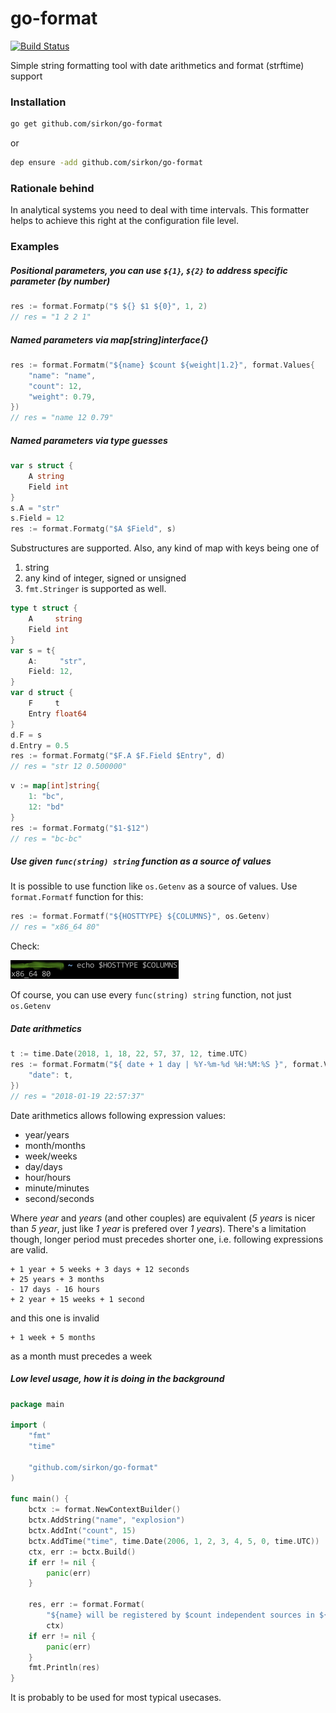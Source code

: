 # go-format
[![Build Status](https://travis-ci.org/sirkon/go-format.svg?branch=master)](https://travis-ci.org/sirkon/go-format)

Simple string formatting tool with date arithmetics and format (strftime) support

### Installation
```bash
go get github.com/sirkon/go-format
```
or
```bash
dep ensure -add github.com/sirkon/go-format
```

### Rationale behind
In analytical systems you need to deal with time intervals. This formatter helps to achieve this right at the configuration
file level.

### Examples

##### Positional parameters, you can use `${1}`, `${2}` to address specific parameter (by number)
```go
res := format.Formatp("$ ${} $1 ${0}", 1, 2)
// res = "1 2 2 1"
```


##### Named parameters via map[string]interface{}
```go
res := format.Formatm("${name} $count ${weight|1.2}", format.Values{
	"name": "name",
	"count": 12,
	"weight": 0.79,
})
// res = "name 12 0.79"
``` 

##### Named parameters via type guesses
```go
var s struct {
	A string
	Field int
}
s.A = "str"
s.Field = 12
res := format.Formatg("$A $Field", s)
```
Substructures are supported. Also, any kind of map with keys being one of
1) string
2) any kind of integer, signed or unsigned
3) `fmt.Stringer`
is supported as well.

```go
type t struct {
	A     string
	Field int
}
var s = t{
	A:     "str",
	Field: 12,
}
var d struct {
	F     t
	Entry float64
}
d.F = s
d.Entry = 0.5
res := format.Formatg("$F.A $F.Field $Entry", d)
// res = "str 12 0.500000"
```

```go
v := map[int]string{
	1: "bc",
	12: "bd"
}
res := format.Formatg("$1-$12")
// res = "bc-bc"
```

##### Use given `func(string) string` function as a source of values

It is possible to use function like `os.Getenv` as a source of values. Use `format.Formatf` function for this:


```go
res := format.Formatf("${HOSTTYPE} ${COLUMNS}", os.Getenv)
// res = "x86_64 80"
```
Check:

![pic](Untitled.png)

Of course, you can use every `func(string) string` function, not just `os.Getenv`

##### Date arithmetics
```go
t := time.Date(2018, 1, 18, 22, 57, 37, 12, time.UTC)
res := format.Formatm("${ date + 1 day | %Y-%m-%d %H:%M:%S }", format.Values{
	"date": t,
})
// res = "2018-01-19 22:57:37"
```
Date arithmetics allows following expression values:

* year/years
* month/months
* week/weeks
* day/days
* hour/hours
* minute/minutes
* second/seconds

Where *year* and *years* (and other couples) are equivalent (*5 years* is nicer than *5 year*, just like *1 year* is prefered over *1 years*).
There's a limitation though, longer period must precedes shorter one, i.e. following expressions are valid.
```
+ 1 year + 5 weeks + 3 days + 12 seconds
+ 25 years + 3 months
- 17 days - 16 hours
+ 2 year + 15 weeks + 1 second
```

and this one is invalid
```
+ 1 week + 5 months
```
as a month must precedes a week


##### Low level usage, how it is doing in the background
```go
package main

import (
	"fmt"
	"time"
	
	"github.com/sirkon/go-format"
)

func main() {
	bctx := format.NewContextBuilder()
	bctx.AddString("name", "explosion")
	bctx.AddInt("count", 15)
	bctx.AddTime("time", time.Date(2006, 1, 2, 3, 4, 5, 0, time.UTC))
	ctx, err := bctx.Build()
	if err != nil {
		panic(err)
	}
	
	res, err := format.Format(
		"${name} will be registered by $count independent sources in ${ time + 1 day | %Y-%m-%d } at ${ time | %H:%M:%S }",
		ctx)
	if err != nil {
		panic(err)
	}
	fmt.Println(res)
}
```

It is probably to be used for most typical usecases.  


 
 

